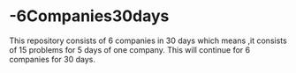 # -6Companies30days
This repository consists of 6 companies in 30 days which means ,it consists of 15 problems for 5 days of one company. This will continue for 6 companies for 30 days.
